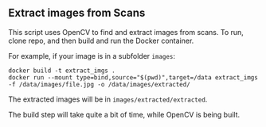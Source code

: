 ## Extract images from Scans

This script uses OpenCV to find and extract images from scans. To run, clone repo, and then build and run the Docker container.

For example, if your image is in a subfolder `images`:
```
docker build -t extract_imgs .
docker run --mount type=bind,source="$(pwd)",target=/data extract_imgs -f /data/images/file.jpg -o /data/images/extracted/
```
The extracted images will be in `images/extracted/extracted`.

The build step will take quite a bit of time, while OpenCV is being built.
